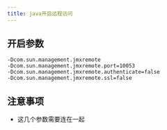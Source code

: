 ```yaml
---
title: java开启远程访问
---
```

## 开启参数

```
-Dcom.sun.management.jmxremote 
-Dcom.sun.management.jmxremote.port=10053 
-Dcom.sun.management.jmxremote.authenticate=false 
-Dcom.sun.management.jmxremote.ssl=false
```

## 注意事项

- 这几个参数需要连在一起

  